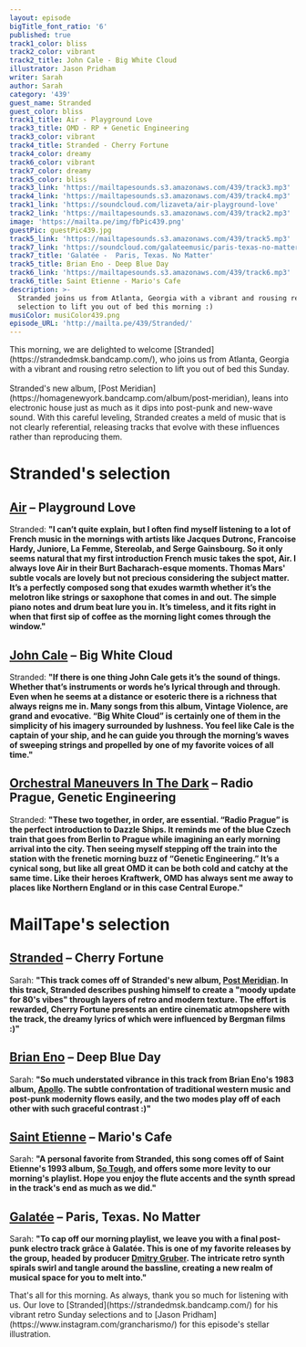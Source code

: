 ```yaml
---
layout: episode
bigTitle_font_ratio: '6'
published: true
track1_color: bliss
track2_color: vibrant
track2_title: John Cale - Big White Cloud
illustrator: Jason Pridham
writer: Sarah
author: Sarah
category: '439'
guest_name: Stranded
guest_color: bliss
track1_title: Air - Playground Love
track3_title: OMD - RP + Genetic Engineering
track3_color: vibrant
track4_title: Stranded - Cherry Fortune
track4_color: dreamy
track6_color: vibrant
track7_color: dreamy
track5_color: bliss
track3_link: 'https://mailtapesounds.s3.amazonaws.com/439/track3.mp3'
track4_link: 'https://mailtapesounds.s3.amazonaws.com/439/track4.mp3'
track1_link: 'https://soundcloud.com/lizaveta/air-playground-love'
track2_link: 'https://mailtapesounds.s3.amazonaws.com/439/track2.mp3'
image: 'https://mailta.pe/img/fbPic439.png'
guestPic: guestPic439.jpg
track5_link: 'https://mailtapesounds.s3.amazonaws.com/439/track5.mp3'
track7_link: 'https://soundcloud.com/galateemusic/paris-texas-no-matter-single-2015'
track7_title: 'Galatée -  Paris, Texas. No Matter'
track5_title: Brian Eno - Deep Blue Day
track6_link: 'https://mailtapesounds.s3.amazonaws.com/439/track6.mp3'
track6_title: Saint Etienne - Mario's Cafe
description: >-
  Stranded joins us from Atlanta, Georgia with a vibrant and rousing retro
  selection to lift you out of bed this morning :) 
musiColor: musiColor439.png
episode_URL: 'http://mailta.pe/439/Stranded/'
---
```

<p id="introduction">This morning, we are delighted to welcome [Stranded](https://strandedmsk.bandcamp.com/), who joins us from Atlanta, Georgia with a vibrant and rousing retro selection to lift you out of bed this Sunday. 
<br><br>
Stranded's new album, [Post Meridian](https://homagenewyork.bandcamp.com/album/post-meridian), leans into electronic house just as much as it dips into post-punk and new-wave sound. With this careful leveling, Stranded creates a meld of music that is not clearly referential, releasing tracks that evolve with these influences rather than reproducing them.
</p>

# Stranded's selection

## [Air](https://www.facebook.com/intairnet/) – Playground Love
Stranded: **"**I can’t quite explain, but I often find myself listening to a lot of French music in the mornings with artists like Jacques Dutronc, Francoise Hardy, Juniore, La Femme, Stereolab, and Serge Gainsbourg. So it only seems natural that my first introduction French music takes the spot, Air. I always love Air in their Burt Bacharach-esque moments. Thomas Mars' subtle vocals are lovely but not precious considering the subject matter. It’s a perfectly composed song that exudes warmth whether it’s the melotron like strings or saxophone that comes in and out. The simple piano notes and drum beat lure you in. It’s timeless, and it fits right in when that first sip of coffee as the morning light comes through the window.**"**

## [John Cale](https://john-cale.com/) – Big White Cloud
Stranded: **"**If there is one thing John Cale gets it’s the sound of things. Whether that’s instruments or words he’s lyrical through and through. Even when he seems at a distance or esoteric there is a richness that always reigns me in. Many songs from this album, Vintage Violence, are grand and evocative. “Big White Cloud” is certainly one of them in the simplicity of his imagery surrounded by lushness. You feel like Cale is the captain of your ship, and he can guide you through the morning’s waves of sweeping strings and propelled by one of my favorite voices of all time.**"**

## [Orchestral Maneuvers In The Dark](https://www.omd.uk.com/) – Radio Prague, Genetic Engineering
Stranded: **"**These two together, in order, are essential. “Radio Prague” is the perfect introduction to Dazzle Ships. It reminds me of the blue Czech train that goes from Berlin to Prague while imagining an early morning arrival into the city. Then seeing myself stepping off the train into the station with the frenetic morning buzz of “Genetic Engineering.” It’s a cynical song, but like all great OMD it can be both cold and catchy at the same time. Like their heroes Kraftwerk, OMD has always sent me away to places like Northern England or in this case Central Europe.**"**

# MailTape's selection

## [Stranded](https://strandedmsk.bandcamp.com/)  – Cherry Fortune
Sarah: **"**This track comes off of Stranded's new album, [Post Meridian](https://homagenewyork.bandcamp.com/album/post-meridian). In this track, Stranded describes pushing himself to create a "moody update for 80's vibes" through layers of retro and modern texture. The effort is rewarded, Cherry Fortune presents an entire cinematic atmopshere with the track, the dreamy lyrics of which were influenced by Bergman films :)**"**

## [Brian Eno](https://brianenoallsaints.bandcamp.com/) – Deep Blue Day
Sarah: **"**So much understated vibrance in this track from Brian Eno's 1983 album, [Apollo](https://brian-eno.net/apollo/index.html). The subtle confrontation of traditional western music and post-punk modernity flows easily, and the two modes play off of each other with such graceful contrast :)**"**

## [Saint Etienne](https://saintetienne.bandcamp.com/releases) – Mario's Cafe
Sarah: **"**A personal favorite from Stranded, this song comes off of Saint Etienne's 1993 album, [So Tough](http://www.saintetienne.com/music/so-tough/), and offers some more levity to our morning's playlist. Hope you enjoy the flute accents and the synth spread in the track's end as much as we did.**"**

## [Galatée](https://hjordis-britt-astrom.bandcamp.com/) – Paris, Texas. No Matter
Sarah: **"**To cap off our morning playlist, we leave you with a final post-punk electro track grâce à Galatée. This is one of my favorite releases by the group, headed by producer [Dmitry Gruber](https://www.facebook.com/hjordisbritt.astrom). The intricate retro synth spirals swirl and tangle around the bassline, creating a new realm of musical space for you to melt into.**"**

<p id="outroduction">That's all for this morning. As always, thank you so much for listening with us. Our love to [Stranded](https://strandedmsk.bandcamp.com/) for his vibrant retro Sunday selections and to [Jason Pridham](https://www.instagram.com/grancharismo/) for this episode's stellar illustration.</p>
